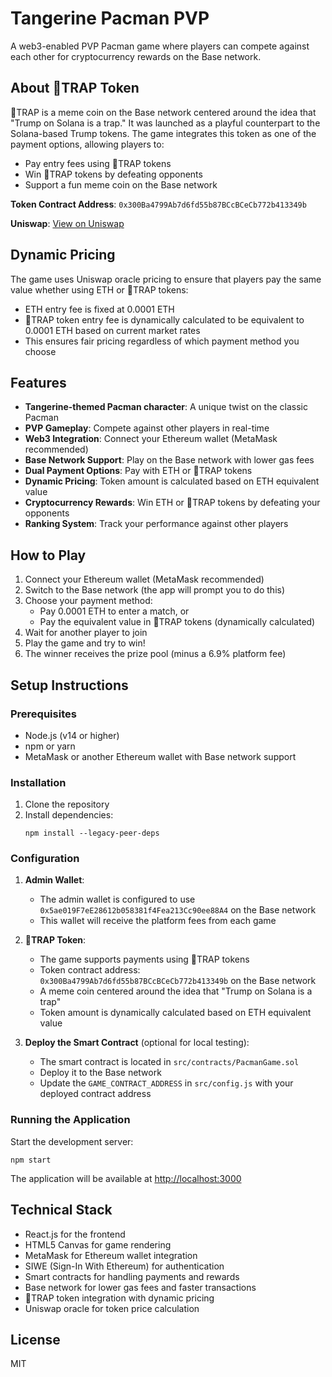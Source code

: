 # Tangerine Pacman PVP

A web3-enabled PVP Pacman game where players can compete against each other for cryptocurrency rewards on the Base network.

## About 🍊TRAP Token

🍊TRAP is a meme coin on the Base network centered around the idea that "Trump on Solana is a trap." It was launched as a playful counterpart to the Solana-based Trump tokens. The game integrates this token as one of the payment options, allowing players to:

- Pay entry fees using 🍊TRAP tokens
- Win 🍊TRAP tokens by defeating opponents
- Support a fun meme coin on the Base network

**Token Contract Address**: `0x300Ba4799Ab7d6fd55b87BCcBCeCb772b413349b`

**Uniswap**: [View on Uniswap](https://app.uniswap.org/explore/tokens/base/0x300ba4799ab7d6fd55b87bccbcecb772b413349b)

## Dynamic Pricing

The game uses Uniswap oracle pricing to ensure that players pay the same value whether using ETH or 🍊TRAP tokens:

- ETH entry fee is fixed at 0.0001 ETH
- 🍊TRAP token entry fee is dynamically calculated to be equivalent to 0.0001 ETH based on current market rates
- This ensures fair pricing regardless of which payment method you choose

## Features

- **Tangerine-themed Pacman character**: A unique twist on the classic Pacman
- **PVP Gameplay**: Compete against other players in real-time
- **Web3 Integration**: Connect your Ethereum wallet (MetaMask recommended)
- **Base Network Support**: Play on the Base network with lower gas fees
- **Dual Payment Options**: Pay with ETH or 🍊TRAP tokens
- **Dynamic Pricing**: Token amount is calculated based on ETH equivalent value
- **Cryptocurrency Rewards**: Win ETH or 🍊TRAP tokens by defeating your opponents
- **Ranking System**: Track your performance against other players

## How to Play

1. Connect your Ethereum wallet (MetaMask recommended)
2. Switch to the Base network (the app will prompt you to do this)
3. Choose your payment method:
   - Pay 0.0001 ETH to enter a match, or
   - Pay the equivalent value in 🍊TRAP tokens (dynamically calculated)
4. Wait for another player to join
5. Play the game and try to win!
6. The winner receives the prize pool (minus a 6.9% platform fee)

## Setup Instructions

### Prerequisites

- Node.js (v14 or higher)
- npm or yarn
- MetaMask or another Ethereum wallet with Base network support

### Installation

1. Clone the repository
2. Install dependencies:
   ```
   npm install --legacy-peer-deps
   ```

### Configuration

1. **Admin Wallet**:
   - The admin wallet is configured to use `0x5ae019F7eE28612b058381f4Fea213Cc90ee88A4` on the Base network
   - This wallet will receive the platform fees from each game

2. **🍊TRAP Token**:
   - The game supports payments using 🍊TRAP tokens
   - Token contract address: `0x300Ba4799Ab7d6fd55b87BCcBCeCb772b413349b` on the Base network
   - A meme coin centered around the idea that "Trump on Solana is a trap"
   - Token amount is dynamically calculated based on ETH equivalent value

3. **Deploy the Smart Contract** (optional for local testing):
   - The smart contract is located in `src/contracts/PacmanGame.sol`
   - Deploy it to the Base network
   - Update the `GAME_CONTRACT_ADDRESS` in `src/config.js` with your deployed contract address

### Running the Application

Start the development server:
```
npm start
```

The application will be available at [http://localhost:3000](http://localhost:3000)

## Technical Stack

- React.js for the frontend
- HTML5 Canvas for game rendering
- MetaMask for Ethereum wallet integration
- SIWE (Sign-In With Ethereum) for authentication
- Smart contracts for handling payments and rewards
- Base network for lower gas fees and faster transactions
- 🍊TRAP token integration with dynamic pricing
- Uniswap oracle for token price calculation

## License

MIT 